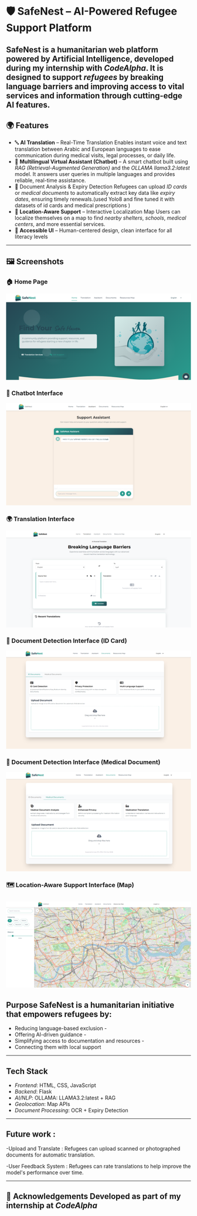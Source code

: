 # 🛡️ SafeNest – AI-Powered Refugee Support Platform

**SafeNest** is a humanitarian web platform powered by Artificial Intelligence, developed during my internship with *CodeAlpha*. It is designed to support *refugees* by breaking language barriers and improving access to vital services and information through cutting-edge AI features.
---

## 🌍 Features

- 🔤 **AI Translation** – Real-Time Translation Enables instant voice and text translation between Arabic and European languages to ease communication during medical visits, legal processes, or daily life.
- 🤖 **Multilingual Virtual Assistant (Chatbot)** – A smart chatbot built using *RAG (Retrieval-Augmented Generation)* and the *OLLAMA llama3.2:latest* model. It answers user queries in multiple languages and provides reliable, real-time assistance.
- 🏥 Document Analysis & Expiry Detection Refugees can upload *ID cards* or *medical documents* to automatically extract key data like *expiry dates*, ensuring timely renewals.(used Yolo8 and fine tuned it with datasets of id cards and medical prescriptions )
- 📍 **Location-Aware Support** – Interactive Localization Map Users can localize themselves on a map to find *nearby shelters*, *schools*, *medical centers*, and more essential services.
- 🧡 **Accessible UI** – Human-centered design, clean interface for all literacy levels
---

## 🖼️ Screenshots

### 🏠 Home Page
![Home Page](screenshots/home.png)

### 🤖 Chatbot Interface
![Chatbot](screenshots/chatbot.png)

### 🌍 Translation Interface
![Translator](screenshots/translator.png)

### 🪪 Document Detection Interface (ID Card)
![Card_ID detection](screenshots/document.png)

### 🏥 Document Detection Interface (Medical Document)
![Document](screenshots/medical_document.png)

### 🗺️ Location-Aware Support Interface (Map)
![MAP](screenshots/guidenest.png)
---

## Purpose SafeNest is a humanitarian initiative that empowers refugees by: 
 - Reducing language-based exclusion -
 -  Offering AI-driven guidance -
 -   Simplifying access to documentation and resources -
 -    Connecting them with local support
---
## Tech Stack 
 - *Frontend*: HTML, CSS, JavaScript
 - *Backend*: Flask
 - *AI/NLP*: OLLAMA: LLAMA3.2:latest + RAG 
 - *Geolocation*: Map APIs 
 - *Document Processing*: OCR + Expiry Detection
---
## Future work :
  -Upload and Translate : Refugees can upload scanned or photographed documents for automatic translation.
  
  -User Feedback System : Refugees can rate translations to help improve the model's performance over time.

---
## 🙏 Acknowledgements Developed as part of my internship at *CodeAlpha*  
